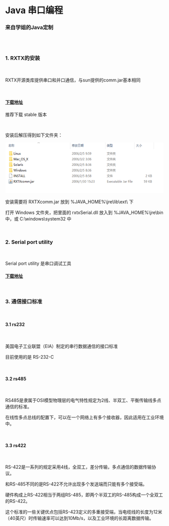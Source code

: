 # Java 串口编程

### 来自学姐的Java定制

<br/>

<br/>

### 1. RXTX的安装

<br/>

RXTX开源类库提供串口和并口通信，与sun提供的comm.jar基本相同

<br/>

#### [下载地址](http://rxtx.qbang.org/wiki/index.php/Download) 

推荐下载 stable 版本

<br/>

安装后解压得到如下文件夹：

<img height="160" src="https://github.com/AngleOldPig/ZangZang-s-Coding-Course/raw/master/Resources/images/JAVA-RXTX组件.png">

<br/>

安装需要将 RXTXcomm.jar 放到 %JAVA_HOME%\jre\lib\ext\ 下

打开 Windows 文件夹，把里面的 rxtxSerial.dll 放入到 %JAVA_HOME%\jre\bin 中，或 C:\windows\system32 中

<br/>


### 2. Serial port utility

<br/>

Serial port utility 是串口调试工具

#### [下载地址](http://www.alithon.com/downloads)

<br/>

### 3. 通信接口标准

<br/>

#### 3.1 rs232

<br/>

美国电子工业联盟（EIA）制定的串行数据通信的接口标准

目前使用的是 RS-232-C

<br/>

#### 3.2 rs485

<br/>

RS485是隶属于OSI模型物理层的电气特性规定为2线、半双工、平衡传输线多点通信的标准。

在线性多点总线的配置下，可以在一个网络上有多个接收器，因此适用在工业环境中。

<br/>

#### 3.3 rs422

<br/>

RS-422是一系列的规定采用4线，全双工，差分传输，多点通信的数据传输协议。

和RS-485不同的是RS-422不允许出现多个发送端而只能有多个接受端。

硬件构成上RS-422相当于两组RS-485，即两个半双工的RS-485构成一个全双工的RS-422。

这个标准的一些关键优点包括RS-423定义的多重接受端，当电缆线的长度为12米（40英尺）时传输速率可以达到10Mb/s，以及工业环境的长距离数据传输。

<br/>

<br/>